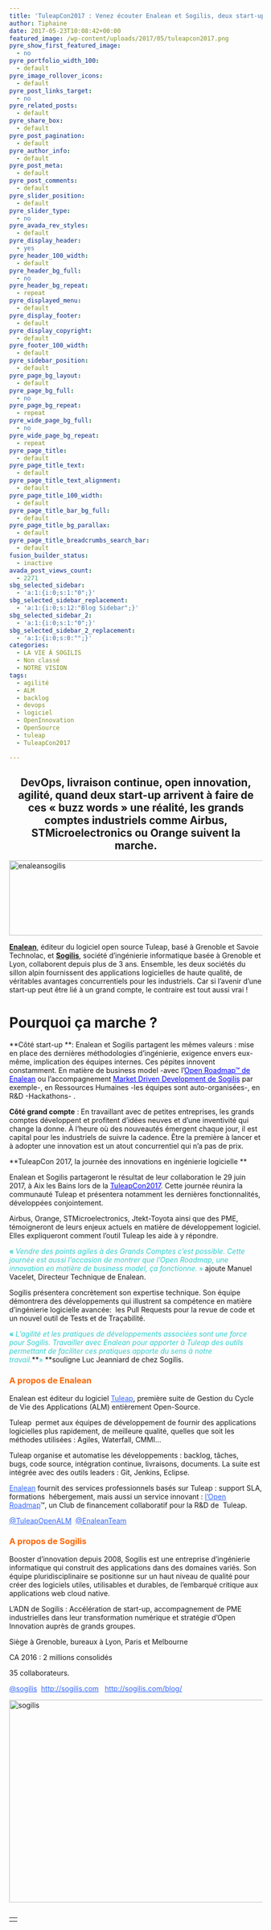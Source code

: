 ```yaml
---
title: 'TuleapCon2017 : Venez écouter Enalean et Sogilis, deux start-up de la «French Tech in the Alps» qui séduisent les grands groupes'
author: Tiphaine
date: 2017-05-23T10:08:42+00:00
featured_image: /wp-content/uploads/2017/05/tuleapcon2017.png
pyre_show_first_featured_image:
  - no
pyre_portfolio_width_100:
  - default
pyre_image_rollover_icons:
  - default
pyre_post_links_target:
  - no
pyre_related_posts:
  - default
pyre_share_box:
  - default
pyre_post_pagination:
  - default
pyre_author_info:
  - default
pyre_post_meta:
  - default
pyre_post_comments:
  - default
pyre_slider_position:
  - default
pyre_slider_type:
  - no
pyre_avada_rev_styles:
  - default
pyre_display_header:
  - yes
pyre_header_100_width:
  - default
pyre_header_bg_full:
  - no
pyre_header_bg_repeat:
  - repeat
pyre_displayed_menu:
  - default
pyre_display_footer:
  - default
pyre_display_copyright:
  - default
pyre_footer_100_width:
  - default
pyre_sidebar_position:
  - default
pyre_page_bg_layout:
  - default
pyre_page_bg_full:
  - no
pyre_page_bg_repeat:
  - repeat
pyre_wide_page_bg_full:
  - no
pyre_wide_page_bg_repeat:
  - repeat
pyre_page_title:
  - default
pyre_page_title_text:
  - default
pyre_page_title_text_alignment:
  - default
pyre_page_title_100_width:
  - default
pyre_page_title_bar_bg_full:
  - default
pyre_page_title_bg_parallax:
  - default
pyre_page_title_breadcrumbs_search_bar:
  - default
fusion_builder_status:
  - inactive
avada_post_views_count:
  - 2271
sbg_selected_sidebar:
  - 'a:1:{i:0;s:1:"0";}'
sbg_selected_sidebar_replacement:
  - 'a:1:{i:0;s:12:"Blog Sidebar";}'
sbg_selected_sidebar_2:
  - 'a:1:{i:0;s:1:"0";}'
sbg_selected_sidebar_2_replacement:
  - 'a:1:{i:0;s:0:"";}'
categories:
  - LA VIE À SOGILIS
  - Non classé
  - NOTRE VISION
tags:
  - agilité
  - ALM
  - backlog
  - devops
  - logiciel
  - OpenInnovation
  - OpenSource
  - tuleap
  - TuleapCon2017

---
```

<h2 style="text-align: center;">
  DevOps, livraison continue, open innovation, agilité, quand deux start-up arrivent à faire de ces « buzz words » une réalité, les grands comptes industriels comme <strong>Airbus</strong>, <strong>STMicroelectronics</strong> ou <strong>Orange</strong> suivent la marche.
</h2>

<img class="aligncenter size-full wp-image-1920" src="http://sogilis.com/wp-content/uploads/2017/05/Capture-d’écran-2017-05-23-à-11.31.04.png" alt="enaleansogilis" width="611" height="149" srcset="http://sogilis.com/wp-content/uploads/2017/05/Capture-d’écran-2017-05-23-à-11.31.04.png 611w, http://sogilis.com/wp-content/uploads/2017/05/Capture-d’écran-2017-05-23-à-11.31.04-300x73.png 300w" sizes="(max-width: 611px) 100vw, 611px" />

[**Enalean**][1], éditeur du logiciel open source Tuleap, basé à Grenoble et Savoie Technolac, et [**Sogilis**][2], société d&rsquo;ingénierie informatique basée à Grenoble et Lyon, collaborent depuis plus de 3 ans. Ensemble, les deux sociétés du sillon alpin fournissent des applications logicielles de haute qualité, de véritables avantages concurrentiels pour les industriels. Car si l’avenir d’une start-up peut être lié à un grand compte, le contraire est tout aussi vrai !

# **Pourquoi ça marche ?**

**Côté start-up **: Enalean et Sogilis partagent les mêmes valeurs : mise en place des dernières méthodologies d&rsquo;ingénierie, exigence envers eux-même, implication des équipes internes. Ces pépites innovent constamment. En matière de business model -avec l&rsquo;<span style="text-decoration: underline;"><span style="color: #0000ff;"><a style="color: #0000ff; text-decoration: underline;" href="https://blog.enalean.com/open-roadmap-enalean-comment-ca-marche/">Open Roadmap™ de Enalean</a></span></span> ou l’accompagnement <span style="text-decoration: underline;"><span style="color: #0000ff;"><a style="color: #0000ff; text-decoration: underline;" href="http://sogilis.com/competences/">Market Driven Development de Sogilis</a></span></span> par exemple-, en Ressources Humaines -les équipes sont auto-organisées-, en R&D -Hackathons- .

**Côté grand compte** : En travaillant avec de petites entreprises, les grands comptes développent et profitent d&rsquo;idées neuves et d&rsquo;une inventivité qui change la donne. À l’heure où des nouveautés émergent chaque jour, il est capital pour les industriels de suivre la cadence. Être la première à lancer et à adopter une innovation est un atout concurrentiel qui n’a pas de prix.
  
**TuleapCon 2017, la journée des innovations en ingénierie logicielle **
  
Enalean et Sogilis partageront le résultat de leur collaboration le 29 juin 2017, à Aix les Bains lors de la <span style="text-decoration: underline;"><span style="color: #0000ff;"><a style="color: #0000ff; text-decoration: underline;" href="https://tuleapcon.tuleap.org/">TuleapCon2017</a></span></span>. Cette journée réunira la communauté Tuleap et présentera notamment les dernières fonctionnalités, développées conjointement.

Airbus, Orange, STMicroelectronics, Jtekt-Toyota ainsi que des PME, témoigneront de leurs enjeux actuels en matière de développement logiciel. Elles expliqueront comment l&rsquo;outil Tuleap les aide à y répondre.

<span style="color: #33cccc;"><strong>« </strong><em>Vendre des points agiles à des Grands Comptes c&rsquo;est possible. Cette journée est aussi l&rsquo;occasion de montrer que l&rsquo;Open Roadmap, une innovation en matière de business model, ça fonctionne.</em><strong> </strong>»</span> ajoute Manuel Vacelet, Directeur Technique de Enalean.

Sogilis présentera concrètement son expertise technique. Son équipe démontrera des développements qui illustrent sa compétence en matière d&rsquo;ingénierie logicielle avancée:  les Pull Requests pour la revue de code et un nouvel outil de Tests et de Traçabilité.

<span style="color: #33cccc;"><strong>« </strong><em>L&rsquo;agilité et les pratiques de développements associées sont une force pour Sogilis. Travailler avec Enalean pour apporter à Tuleap des outils permettant de faciliter ces pratiques apporte du sens à notre travail.</em></span>**<span style="color: #33cccc;">»</span> **souligne Luc Jeanniard de chez Sogilis.

<h3 dir="ltr">
  <span style="color: #ff6600;"><strong>A propos de Enalean </strong></span>
</h3>

Enalean est éditeur du logiciel <span style="color: #3366ff;"><a style="color: #3366ff;" href="https://www.enalean.com/fr/tuleap">Tuleap</a></span>, première suite de Gestion du Cycle de Vie des Applications (ALM) entièrement Open-Source.

Tuleap  permet aux équipes de développement de fournir des applications logicielles plus rapidement, de meilleure qualité, quelles que soit les méthodes utilisées : Agiles, Waterfall, CMMI&#8230;

Tuleap organise et automatise les développements : backlog, tâches, bugs, code source, intégration continue, livraisons, documents. La suite est intégrée avec des outils leaders : Git, Jenkins, Eclipse.

<p dir="ltr">
  <span style="color: #3366ff;"><a style="color: #3366ff;" href="https://www.enalean.com/" target="_blank">Enalean</a></span> fournit des services professionnels basés sur Tuleap : support SLA, formations  hébergement, mais aussi un service innovant : <span style="color: #3366ff;"><a style="color: #3366ff;" href="https://www.enalean.com/fr/services#open-roadmap">l&rsquo;Open Roadmap</a></span>™, un Club de financement collaboratif pour la R&D de  Tuleap.
</p>

<p dir="ltr">
  <span style="color: #3366ff;"><a style="color: #3366ff;" href="https://twitter.com/TuleapOpenALM" target="_blank">@TuleapOpenALM</a>  <a style="color: #3366ff;" href="https://twitter.com/EnaleanTeam" target="_blank">@EnaleanTeam</a></span>
</p>

<h3 dir="ltr">
  <strong><span style="color: #ff6600;">A propos de Sogilis</span></strong>
</h3>

<p dir="ltr">
  Booster d’innovation depuis 2008, Sogilis est une entreprise d’ingénierie informatique qui construit des applications dans des domaines variés. Son équipe pluridisciplinaire se positionne sur un haut niveau de qualité pour créer des logiciels utiles, utilisables et durables, de l’embarqué critique aux applications web cloud native.
</p>

L’ADN de Sogilis : Accélération de start-up, accompagnement de PME industrielles dans leur transformation numérique et stratégie d’Open Innovation auprès de grands groupes.

Siège à Grenoble, bureaux à Lyon, Paris et Melbourne
  
CA 2016 : 2 millions consolidés
  
35 collaborateurs.

<p dir="ltr">
  <span style="color: #3366ff;"><a style="color: #3366ff;" href="https://twitter.com/Sogilis" target="_blank">@sogilis</a>  <a style="color: #3366ff;" href="http://sogilis.com/">http://sogilis.com</a>   <a style="color: #3366ff;" href="http://sogilis.com/blog/" target="_blank">http://sogilis.com/blog/</a></span>
</p>

<p dir="ltr">
  <img class="size-large wp-image-1919" src="http://sogilis.com/wp-content/uploads/2017/05/Sogilis-Christophe-Levet-Photographe-7461-1024x615.jpg" alt="sogilis" width="669" height="402" srcset="http://sogilis.com/wp-content/uploads/2017/05/Sogilis-Christophe-Levet-Photographe-7461-1024x615.jpg 1024w, http://sogilis.com/wp-content/uploads/2017/05/Sogilis-Christophe-Levet-Photographe-7461-300x180.jpg 300w, http://sogilis.com/wp-content/uploads/2017/05/Sogilis-Christophe-Levet-Photographe-7461-768x461.jpg 768w, http://sogilis.com/wp-content/uploads/2017/05/Sogilis-Christophe-Levet-Photographe-7461.jpg 1200w" sizes="(max-width: 669px) 100vw, 669px" />
</p>

<table class="columnWrapper" border="0" width="300" cellspacing="0" cellpadding="0" align="left">
  <tr>
    <td class="columnContainer" valign="top">
    </td>
  </tr>
</table>

 [1]: https://www.enalean.com/
 [2]: http://sogilis.com/